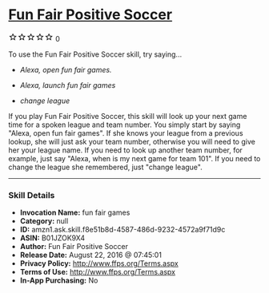 # [Fun Fair Positive Soccer](http://alexa.amazon.com/#skills/amzn1.ask.skill.f8e51b8d-4587-486d-9232-4572a9f71d9c)
![0 stars](../../images/ic_star_border_black_18dp_1x.png)![0 stars](../../images/ic_star_border_black_18dp_1x.png)![0 stars](../../images/ic_star_border_black_18dp_1x.png)![0 stars](../../images/ic_star_border_black_18dp_1x.png)![0 stars](../../images/ic_star_border_black_18dp_1x.png) 0

To use the Fun Fair Positive Soccer skill, try saying...

* *Alexa, open fun fair games.*

* *Alexa, launch fun fair games*

* *change league*

If you play Fun Fair Positive Soccer, this skill will look up your next game time for a spoken league and team number.  You simply start by saying "Alexa, open fun fair games".  If she knows your league from a previous lookup, she will just ask your team number, otherwise you will need to give her your league name.  If you need to look up another team number, for example, just say "Alexa, when is my next game for team 101".  If you need to change the league she remembered, just "change league".

***

### Skill Details

* **Invocation Name:** fun fair games
* **Category:** null
* **ID:** amzn1.ask.skill.f8e51b8d-4587-486d-9232-4572a9f71d9c
* **ASIN:** B01JZOK9X4
* **Author:** Fun Fair Positive Soccer
* **Release Date:** August 22, 2016 @ 07:45:01
* **Privacy Policy:** http://www.ffps.org/Terms.aspx
* **Terms of Use:** http://www.ffps.org/Terms.aspx
* **In-App Purchasing:** No
